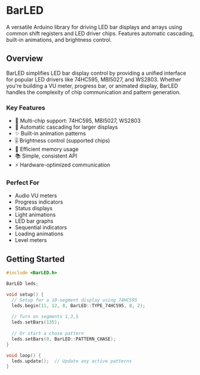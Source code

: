 # BarLED

A versatile Arduino library for driving LED bar displays and arrays using common shift registers and LED driver chips. Features automatic cascading, built-in animations, and brightness control.

## Overview

BarLED simplifies LED bar display control by providing a unified interface for popular LED drivers like 74HC595, MBI5027, and WS2803. Whether you're building a VU meter, progress bar, or animated display, BarLED handles the complexity of chip communication and pattern generation.

### Key Features

- 🔌 Multi-chip support: 74HC595, MBI5027, WS2803
- 🔗 Automatic cascading for larger displays
- ✨ Built-in animation patterns
- 🎚️ Brightness control (supported chips)
- 🚀 Efficient memory usage
- 📚 Simple, consistent API
- ⚡ Hardware-optimized communication

### Perfect For

- Audio VU meters
- Progress indicators
- Status displays
- Light animations
- LED bar graphs
- Sequential indicators
- Loading animations
- Level meters

## Getting Started

```cpp
#include <BarLED.h>

BarLED leds;

void setup() {
  // Setup for a 10-segment display using 74HC595
  leds.begin(11, 12, 8, BarLED::TYPE_74HC595, 8, 2);
  
  // Turn on segments 1,3,5
  leds.setBars(135);
  
  // Or start a chase pattern
  leds.setBars(0, BarLED::PATTERN_CHASE);
}

void loop() {
  leds.update();  // Update any active patterns
}
```

